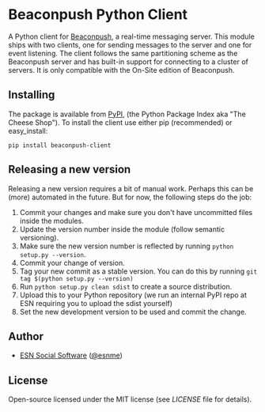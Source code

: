 Beaconpush Python Client
========================

A Python client for [Beaconpush][Beaconpush], a real-time messaging server.
This module ships with two clients, one for sending messages to the server and one for event listening.
The client follows the same partitioning scheme as the Beaconpush server and has built-in support for connecting to a cluster of servers.
It is only compatible with the On-Site edition of Beaconpush.

Installing
----------
The package is available from [PyPI][PyPI], (the Python Package Index aka "The Cheese Shop").
To install the client use either pip (recommended) or easy_install:

    pip install beaconpush-client


Releasing a new version
-----------------------

Releasing a new version requires a bit of manual work. Perhaps this can be (more) automated in the future.
But for now, the following steps do the job:

1. Commit your changes and make sure you don't have uncommitted files inside the modules.
1. Update the version number inside the module (follow semantic versioning).
1. Make sure the new version number is reflected by running ```python setup.py --version```.
1. Commit your change of version.
1. Tag your new commit as a stable version. You can do this by running ```git tag $(python setup.py --version)```
1. Run ```python setup.py clean sdist``` to create a source distribution.
1. Upload this to your Python repository (we run an internal PyPI repo at ESN requiring you to upload the sdist yourself)
1. Set the new development version to be used and commit the change.


Author
-------

  - <a href="http://www.esn.me">ESN Social Software</a> ([@esnme](http://twitter.com/esnme))


License
-------

Open-source licensed under the MIT license (see _LICENSE_ file for details).


[Beaconpush]: http://beaconpush.com
[PyPI]: http://pypi.python.org
[RRD]: http://oss.oetiker.ch/rrdtool/
[Graphite]: http://graphite.wikidot.com
[Whisper]: http://graphite.wikidot.com/whisper
